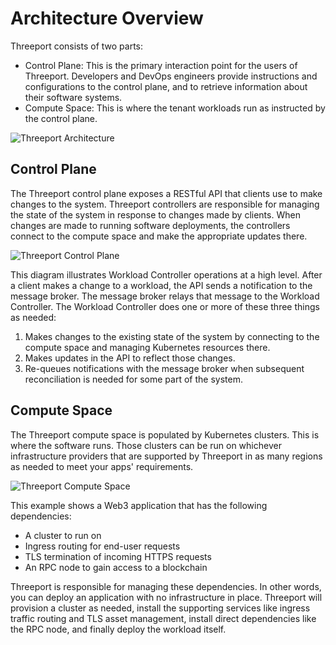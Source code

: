 # Architecture Overview

Threeport consists of two parts:

* Control Plane: This is the primary interaction point for the users of
  Threeport.  Developers and DevOps engineers provide instructions and
  configurations to the control plane, and to retrieve information about their
  software systems.
* Compute Space: This is where the tenant workloads run as instructed by the
  control plane.

![Threeport Architecture](../../../img/threeport/ThreeportArchitecture.png)

## Control Plane

The Threeport control plane exposes a RESTful API that clients use to make
changes to the system.  Threeport controllers are responsible for managing the
state of the system in response to changes made by clients.  When changes are
made to running software deployments, the controllers connect to the compute
space and make the appropriate updates there.

![Threeport Control Plane](../../../img/threeport/ThreeportControlPlaneArchitecture.png)

This diagram illustrates Workload Controller operations at a high level.  After
a client makes a change to a workload, the API sends a notification to the
message broker.  The message broker relays that message to the Workload
Controller.  The Workload Controller does one or more of these three things as
needed:

1. Makes changes to the existing state of the system by connecting to the
   compute space and managing Kubernetes resources there.
2. Makes updates in the API to reflect those changes.
3. Re-queues notifications with the message broker when subsequent
   reconciliation is needed for some part of the system.

## Compute Space

The Threeport compute space is populated by Kubernetes clusters.  This is where
the software runs.  Those clusters can be run on whichever infrastructure
providers that are supported by Threeport in as many regions as needed to meet
your apps' requirements.

![Threeport Compute Space](../../../img/threeport/ThreeportComputeSpaceArchitecture.png)

This example shows a Web3 application that has the following dependencies:

* A cluster to run on
* Ingress routing for end-user requests
* TLS termination of incoming HTTPS requests
* An RPC node to gain access to a blockchain

Threeport is responsible for managing these dependencies.  In other words, you
can deploy an application with no infrastructure in place.  Threeport will
provision a cluster as needed, install the supporting services like ingress
traffic routing and TLS asset management, install direct dependencies like the
RPC node, and finally deploy the workload itself.

